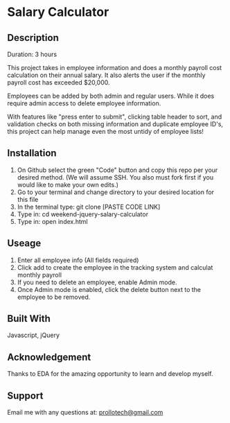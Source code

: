 # Salary Calculator

## Description
Duration: 3 hours

This project takes in employee information and does a monthly payroll cost calculation on their annual salary.  It also alerts the user if the monthly payroll cost has exceeded $20,000.  

Employees can be added by both admin and regular users.  While it does require admin access to delete employee information.

With features like "press enter to submit", clicking table header to sort, and validation checks on both missing information and duplicate employee ID's, this project can help manage even the most untidy of employee lists!

## Installation
1. On Github select the green "Code" button and copy this repo per your desired method. (We will assume SSH.  You also must fork first if you would like to make your own edits.)
2. Go to your terminal and change directory to your desired location for this file
3. In the terminal type: git clone [PASTE CODE LINK]
4. Type in: cd weekend-jquery-salary-calculator
5. Type in: open index.html

## Useage
1. Enter all employee info (All fields required)
2. Click add to create the employee in the tracking system and calculat monthly payroll
3. If you need to delete an employee, enable Admin mode.
4. Once Admin mode is enabled, click the delete button next to the employee to be removed.

## Built With
Javascript, jQuery

## Acknowledgement
Thanks to EDA for the amazing opportunity to learn and develop myself.

## Support
Email me with any questions at: prollotech@gmail.com